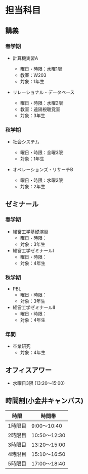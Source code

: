 # 担当科目

## 講義
### 春学期
- 計算機実習A  
  - 曜日・時限：水曜1限  
  - 教室：W203  
  - 対象：1年生

- リレーショナル・データベース  
  - 曜日・時限：水曜2限  
  - 教室：遠隔視聴覚室  
  - 対象：3年生

### 秋学期
- 社会システム  
  - 曜日・時限：金曜3限  
  - 対象：1年生

- オペレーションズ・リサーチB  
  - 曜日・時限：水曜2限  
  - 対象：2年生

## ゼミナール

### 春学期
- 経営工学基礎演習  
  - 曜日・時限：  
  - 対象：3年生
- 経営工学ゼミナールI  
  - 曜日・時限：  
  - 対象：4年生
### 秋学期
- PBL  
  - 曜日・時限：  
  - 対象：3年生
- 経営工学ゼミナールII
  - 曜日・時限：  
  - 対象：4年生
### 年間
- 卒業研究   
  - 対象：4年生

## オフィスアワー

- 水曜日3限 (13:20～15:00)

## 時間割(小金井キャンパス)

| 時限    | 時間帯       |
| ------- | ------------ |
| 1時限目 | 9:00～10:40  |
| 2時限目 | 10:50～12:30 |
| 3時限目 | 13:20～15:00 |
| 4時限目 | 15:10～16:50 |
| 5時限目 | 17:00～18:40 |

<!-- | 離散システム工学             | 春       |            |      | 3年      | -->

